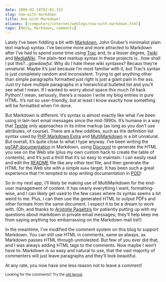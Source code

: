 ```yaml
--- 
date: 2009-02-18T02:01:33Z
slug: now-with-markdown
title: Now with Markdown!
aliases: [/computers/internet/weblogs/now-with-markdown.html]
tags: [Meta, Markdown, comments]
---
```


<p>Lately I’ve been fiddling a bit
with <a href="http://daringfireball.net/projects/markdown/" title="Daring Fireball: Markdown">Markdown</a>, John Gruber’s minimalist plain text markup
syntax. I’ve become more and more attracted to Markdown after I’ve had to
spend some time using <a href="http://trac.edgewall.org/" title="The Trac Project">Trac</a> and, to a lesser degree,
<a href="http://www.twiki.org/" title="TWiki® - the Open Source Enterprise Wiki and Web 2.0 Application Platform">Twiki</a>
and <a href="http://www.mediawiki.org/wiki/MediaWiki">MediaWiki</a>. The
plain-text markup syntax in these projects is…how shall I put
this?…<em>gawdawful.</em> Why do I hate these wiki syntaxes? Becaus they’re
unnatural. Maybe it’s just because I’m most familiar with it, but Trac’s
syntax is just completely random and inconsistent. Trying to get anything
other than simple paragraphs formatted just right is just a giant pain in the
ass. Just try have multiple paragraphs in a hierarchical bulleted list and
you’ll see what I mean. If I wanted to worry about space this much I’d hack
Python! I mean, seriously, there’s a reason I write my blog entries in pure
HTML. It’s not so user-friendly, but at least I know exactly how something
will be formatted when I’m done.</p>

<p>But Markdown is different. It’s syntax is almost exactly like what I’ve
been using in lain-text email messages since the mid-1990s. It’s humane in a
way that <a href="http://www.textism.com/tools/textile/" title="Textile: A Humane Web Text Generator">Textile</a> only approaches in its inline markup
(as long as you don’t use attributes, of course). There are a few oddities,
such as the definition list syntax used
by <a href="http://michelf.com/projects/php-markdown/extra/">PHP Markdown Extra</a>
and <a href="http://fletcherpenney.net/multimarkdown/">MultiMarkdown</a> is a
bit unnatural. But overall, it’s quite close to what I type anyway. I’ve been
writing
the <a href="http://pgtap.projects.postgresql.org/documentation.html">pgTAP documentation</a> in Markdown,
using <a href="http://www.pell.portland.or.us/~orc/Code/markdown/" title="Discount — a C implementation of the Markdown markup language">Discount</a> to generate the HTML you see on the Web site (plus my
own custom hack to create the table of contents), and it’s just a thrill that
it’s so easy to maintain: I can easily read and edit
the <a href="https://svn.kineticode.com/pgtap/trunk/README.pgtap" title="pgTAP README">README</a> file like any other text file, and then generate the HTML
for the Web site with a simple <code>make</code> target. It has been such a
great experience that I’m tempted to stop writing documentation
in <a href="http://perldoc.perl.org/perlpod.html" title="perlpod - the Plain Old Documentation format">POD</a>!</p>

<p>So in my next app, I’ll likely be making use of MultiMarkdown for the
end-user management of content. It has nearly everything I want,
formatting-wise, and I can likely get used to the few cases where its syntax
seems a bit weird to me. Plus, I can then use the generated HTML to output
PDFs and other formats from the same document. I expect it to be a dream to
work with. (Oh, and thanks to <a href="http://plasmasturm.org/">Aristotle Pagaltzis</a> for patiently putting up with my questions about markdown in
private email messages; they’ll help keep me from saying anything too
embarrassing on the Markdown mail list!)</p>

<p>In the meantime, I’ve modified the comment system on this blog to support
Markdown. You can still use HTML in comments, same as always, as Markdown
passes HTML through unmolested. But few of you ever did that, and I was always
adding HTML tags to the comments. Now maybe I won’t have to: Markdown is so
easy and natural to use, that the vast majority of commenters will just leave
paragraphs and they’ll look beautiful.</p>

<p>At any rate, you now have one less reason not to leave a comment!</p>


<p class="past"><small>Looking for the comments? Try the <a rel="nofollow" href="//past.justatheory.com/computers/internet/weblogs/now-with-markdown.html">old layout</a>.</small></p>


